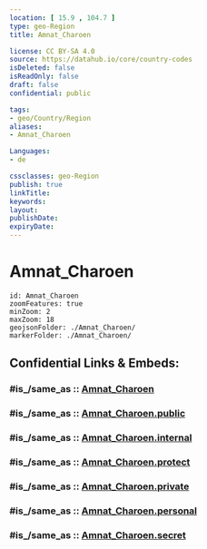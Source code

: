 ```yaml
---
location: [ 15.9 , 104.7 ] 
type: geo-Region
title: Amnat_Charoen

license: CC BY-SA 4.0
source: https://datahub.io/core/country-codes
isDeleted: false
isReadOnly: false
draft: false
confidential: public

tags:
- geo/Country/Region
aliases:
- Amnat_Charoen

Languages:
- de

cssclasses: geo-Region
publish: true
linkTitle: 
keywords: 
layout: 
publishDate: 
expiryDate: 
---
```


# Amnat_Charoen

```leaflet
id: Amnat_Charoen
zoomFeatures: true 
minZoom: 2 
maxZoom: 18
geojsonFolder: ./Amnat_Charoen/
markerFolder: ./Amnat_Charoen/
```


## Confidential Links & Embeds: 

### #is_/same_as :: [Amnat_Charoen](/_Standards/Earth/Continent/Asia/Asia~South~East/Thailand/Provinces~Thailand/Amnat_Charoen.md) 

### #is_/same_as :: [Amnat_Charoen.public](/_public/Earth/Continent/Asia/Asia~South~East/Thailand/Provinces~Thailand/Amnat_Charoen.public.md) 

### #is_/same_as :: [Amnat_Charoen.internal](/_internal/Earth/Continent/Asia/Asia~South~East/Thailand/Provinces~Thailand/Amnat_Charoen.internal.md) 

### #is_/same_as :: [Amnat_Charoen.protect](/_protect/Earth/Continent/Asia/Asia~South~East/Thailand/Provinces~Thailand/Amnat_Charoen.protect.md) 

### #is_/same_as :: [Amnat_Charoen.private](/_private/Earth/Continent/Asia/Asia~South~East/Thailand/Provinces~Thailand/Amnat_Charoen.private.md) 

### #is_/same_as :: [Amnat_Charoen.personal](/_personal/Earth/Continent/Asia/Asia~South~East/Thailand/Provinces~Thailand/Amnat_Charoen.personal.md) 

### #is_/same_as :: [Amnat_Charoen.secret](/_secret/Earth/Continent/Asia/Asia~South~East/Thailand/Provinces~Thailand/Amnat_Charoen.secret.md)

